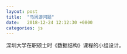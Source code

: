 ```yaml
---
layout: post
title:  "马周游问题"
date:   2018-12-24 12:12:30 +0800
categories: js
---
```

深圳大学在职硕士时《数据结构》课程的小组设计。

[演示链接]: https://leonzhu211.github.io/knight/knight.html?type=page&op=BlockSingleCycle8x8Anywhere
